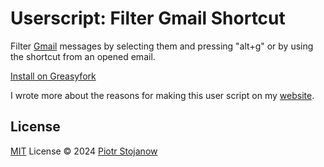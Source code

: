 # Userscript: Filter Gmail Shortcut

Filter [Gmail](https://mail.google.com/mail/u/0/) messages by selecting them and pressing "alt+g" or by using the shortcut from an opened email.

[Install on Greasyfork](https://greasyfork.org/en/scripts/496468-filter-gmail-shortcut)

I wrote more about the reasons for making this user script on my [website](https://stojanow.com/til/filter-gmail-messages-shortcut/).

## License

[MIT](./LICENSE) License © 2024 [Piotr Stojanow](https://github.com/psto)
